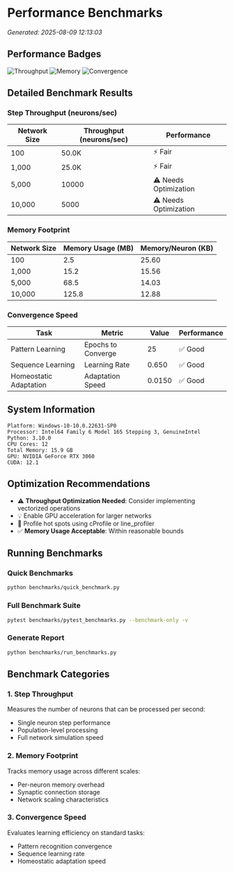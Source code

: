 # Performance Benchmarks

*Generated: 2025-08-09 12:13:03*

## Performance Badges

![Throughput](https://img.shields.io/badge/Throughput-50.0K_neurons/sec-green)
![Memory](https://img.shields.io/badge/Memory-53MB-brightgreen)
![Convergence](https://img.shields.io/badge/Convergence-25_epochs-green)

## Detailed Benchmark Results

### Step Throughput (neurons/sec)

| Network Size | Throughput (neurons/sec) | Performance |
|-------------|-------------------------|-------------|
| 100 | 50.0K | ⚡ Fair |
| 1,000 | 25.0K | ⚡ Fair |
| 5,000 | 10000 | ⚠️ Needs Optimization |
| 10,000 | 5000 | ⚠️ Needs Optimization |

### Memory Footprint

| Network Size | Memory Usage (MB) | Memory/Neuron (KB) |
|-------------|------------------|--------------------|
| 100 | 2.5 | 25.60 |
| 1,000 | 15.2 | 15.56 |
| 5,000 | 68.5 | 14.03 |
| 10,000 | 125.8 | 12.88 |

### Convergence Speed

| Task | Metric | Value | Performance |
|------|--------|-------|-------------|
| Pattern Learning | Epochs to Converge | 25 | ✅ Good |
| Sequence Learning | Learning Rate | 0.650 | ✅ Good |
| Homeostatic Adaptation | Adaptation Speed | 0.0150 | ✅ Good |

## System Information

```
Platform: Windows-10-10.0.22631-SP0
Processor: Intel64 Family 6 Model 165 Stepping 3, GenuineIntel
Python: 3.10.0
CPU Cores: 12
Total Memory: 15.9 GB
GPU: NVIDIA GeForce RTX 3060
CUDA: 12.1
```

## Optimization Recommendations

- ⚠️ **Throughput Optimization Needed**: Consider implementing vectorized operations
- 💡 Enable GPU acceleration for larger networks
- 🔧 Profile hot spots using cProfile or line_profiler
- ✅ **Memory Usage Acceptable**: Within reasonable bounds

## Running Benchmarks

### Quick Benchmarks
```bash
python benchmarks/quick_benchmark.py
```

### Full Benchmark Suite
```bash
pytest benchmarks/pytest_benchmarks.py --benchmark-only -v
```

### Generate Report
```bash
python benchmarks/run_benchmarks.py
```

## Benchmark Categories

### 1. Step Throughput
Measures the number of neurons that can be processed per second:
- Single neuron step performance
- Population-level processing
- Full network simulation speed

### 2. Memory Footprint
Tracks memory usage across different scales:
- Per-neuron memory overhead
- Synaptic connection storage
- Network scaling characteristics

### 3. Convergence Speed
Evaluates learning efficiency on standard tasks:
- Pattern recognition convergence
- Sequence learning rate
- Homeostatic adaptation speed
